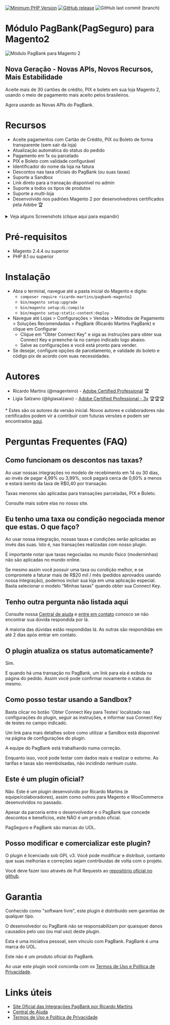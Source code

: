 [![Minimum PHP Version](https://img.shields.io/badge/php-%3E%3D%208.1-8892BF.svg?style=flat-square)](https://php.net/)
[![GitHub release](https://img.shields.io/github/v/release/r-martins/PagBank-Magento2)](https://github.com/r-martins/PagBank-Magento2)
![GitHub last commit (branch)](https://img.shields.io/github/last-commit/r-martins/PagBank-Magento2/master)
# Módulo PagBank(PagSeguro) para Magento2
![Módulo PagBank para Magento 2](https://imgur.com/LqdBGik.jpg)
## Nova Geração - Novas APIs, Novos Recursos, Mais Estabilidade
Aceite mais de 30 cartões de crédito, PIX e boleto em sua loja Magento 2, usando o meio de pagamento mais aceito pelos brasileiros.

Agora usando as Novas APIs do PagBank.

# Recursos

- Aceite pagamentos com Cartão de Crédito, PIX ou Boleto de forma transparente (sem sair da loja)
- Atualização automática do status do pedido
- Pagamento em 1x ou parcelado
- PIX e Boleto com validade configurável
- Identificador do nome da loja na fatura
- Descontos nas taxa oficiais do PagBank (ou suas taxas)
- Suporte a Sandbox
- Link direto para a transação disponível no admin
- Suporte a todos os tipos de produtos
- Suporte a multi-loja
- Desenvolvido nos padrões Magento 2 por desenvolvedores certificados pela Adobe 🏆

<details>
  <summary>Veja alguns Screenshots (clique aqui para expandir)</summary>
  <img src="https://imgur.com/pSd0OZr.jpg" alt="Configurações gerais do módulo" title="Configurações gerais do módulo"/>
  <img src="https://imgur.com/Pifbsag.jpg" alt="PIX - Tela de Sucesso" title="PIX - Tela de Sucesso"/>
  <img src="https://imgur.com/u6GgNms.jpg" alt="Configurações de cartão de crédito" title="Configurações de cartão de crédito"/>
  <img alt="PIX - Configurações" src="https://imgur.com/afVmRTj.jpg" title="PIX - Configurações"/>
  <img alt="Boleto - Configurações" src="https://imgur.com/Hn8TgMd.jpg" title="Boleto - Configurações"/>
</details>

# Pré-requisitos
- Magento 2.4.4 ou superior
- PHP 8.1 ou superior

# Instalação

- Abra o terminal, navegue até a pasta inicial do Magento e digite:
  - `composer require ricardo-martins/pagbank-magento2`
  - `bin/magento setup:upgrade`
  - `bin/magento setup:di:compile`
  - `bin/magento setup:static-content:deploy`
- Navegue até Lojas &gt; Configurações &gt; Vendas &gt; Métodos de Pagamento &gt; Soluções Recomendadas > PagBank (Ricardo Martins PagBank) e clique em Configurar
  - Clique em "Obter Connect Key" e siga as instruções para obter sua Connect Key e preenche-la no campo indicado logo abaixo.
  - Salve as configurações e você está pronto para vender.
- Se desejar, configure opções de parcelamento, e validade do boleto e código pix de acordo com suas necessidades.


# Autores
- Ricardo Martins (@magenteiro) - [Adobe Certified Professional](https://www.credly.com/badges/8a2af83e-60c6-447a-b8e5-9154dd97751b) 🏆
- Ligia Salzano (@ligiasalzano) - [Adobe Certified Professional - 3x](https://www.credly.com/users/ligia-salzano) 🏆🏆🏆

&ast; Estes são os autores da versão inicial. Novos autores e colaboradores não certificados podem vir a contribuir com futuras versões e podem ser encontrados [aqui](https://github.com/r-martins/PagBank-Magento2/graphs/contributors).

# Perguntas Frequentes (FAQ)

## Como funcionam os descontos nas taxas?

Ao usar nossas integrações no modelo de recebimento em 14 ou 30 dias, ao invés de pagar 4,99% ou 3,99%, você pagará cerca de 0,60% a menos e estará isento da taxa de R$0,40 por transação.

Taxas menores são aplicadas para transações parceladas, PIX e Boleto.

Consulte mais sobre elas no nosso site.

## Eu tenho uma taxa ou condição negociada menor que estas. O que faço?

Ao usar nossa integração, nossas taxas e condições serão aplicadas ao invés das suas. Isto é, nas transações realizadas com nosso plugin.

É importante notar que taxas negociadas no mundo físico (moderninhas) não são aplicadas no mundo online.

Se mesmo assim você possuir uma taxa ou condição melhor, e se compromete a faturar mais de R$20 mil / mês (pedidos aprovados usando nossa integração), podemos incluir sua loja em uma aplicação especial. Basta selecionar o modelo "Minhas taxas" quando obter sua Connect Key.


## Tenho outra pergunta não listada aqui

Consulte nossa [Central de ajuda](https://pagsegurotransparente.zendesk.com/hc/pt-br/) e [entre em contato](https://pagsegurotransparente.zendesk.com/hc/pt-br/requests/new) conosco se não encontrar sua dúvida respondida por lá.

A maioria das dúvidas estão respondidas lá. As outras são respondidas em até 2 dias após entrar em contato.

## O plugin atualiza os status automaticamente?

Sim.

E quando há uma transação no PagBank, um link para ela é exibida na página do pedido. Assim você pode confirmar novamente o status do mesmo.

## Como posso testar usando a Sandbox?

Basta clicar no botão 'Obter Connect Key para Testes' localizado nas configurações do plugin, seguir as instruções, e informar sua Connect Key de testes no campo indicado.

Um link para mais detalhes sobre como utilizar a Sandbox está disponível na página de configurações do plugin.

A equipe do PagBank está trabalhando numa correção.

Enquanto isso, você pode testar com dados reais e realizar o estorno. As tarifas e taxas são reembolsadas, não incidindo nenhum custo.

## Este é um plugin oficial?

Não. Este é um plugin desenvolvido por Ricardo Martins (e equipe/colaboradores), assim como outros para Magento e WooCommerce desenvolvidos no passado.

Apesar da parceria entre o desenvolvedor e o PagBank que concede descontos e benefícios, este NÃO é um produto oficial.

PagSeguro e PagBank são marcas do UOL.


## Posso modificar e comercializar este plugin?

O plugin é licenciado sob GPL v3. Você pode modificar e distribuir, contanto que suas melhorias e correções sejam contribuidas de volta com o projeto.

Você deve fazer isso através de Pull Requests ao [repositório oficial no github](https://github.com/r-martins/PagBank-WooCommerce).

# Garantia

Conhecido como "software livre", este plugin é distribuido sem garantias de qualquer tipo.

O desenvolvedor ou PagBank não se responsabilizam por quaisquer danos causados pelo uso (ou mal uso) deste plugin.

Esta é uma iniciativa pessoal, sem vínculo com PagBank. PagBank é uma marca do UOL.

Este não é um produto oficial do PagBank.

Ao usar este plugin você concorda com os [Termos de Uso e Política de Privacidade](https://pagseguro.ricardomartins.net.br/terms.html).

# Links úteis

- [Site Oficial das Integrações PagBank por Ricardo Martins](https://pagseguro.ricardomartins.net.br/)
- [Central de Ajuda](https://pagsegurotransparente.zendesk.com/hc/pt-br/)
- [Termos de Uso e Política de Privacidade](https://pagseguro.ricardomartins.net.br/terms.html)
